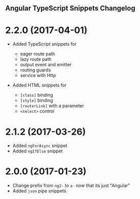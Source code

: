 ## Angular TypeScript Snippets Changelog

<a name="2.2.0"></a>
# 2.2.0 (2017-04-01)

* Added TypeScript snippets for
  * eager route path
  * lazy route path
  * output event and emitter
  * routing guards
  * service with Http

* Added HTML snippets for
  * `[class]` binding
  * `[style]` binding
  * `[routerLink]` with a parameter
  * `<select>` control

<a name="2.1.2"></a>
# 2.1.2 (2017-03-26)

* Added `ngForAsync` snippet
* Added `ngIfElse` snippet

<a name="2.0.0"></a>
# 2.0.0 (2017-01-23)

* Change prefix from `ng2-` to `a-` now that its just "Angular"
* Added `json` pipe snippets
